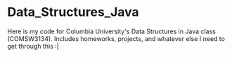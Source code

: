 # Data_Structures_Java
Here is my code for Columbia University's Data Structures in Java class (COMSW3134). Includes homeworks, projects, and whatever else I need to get through this :|

